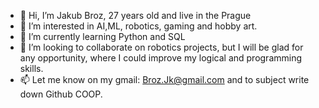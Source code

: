 - 👋 Hi, I’m Jakub Broz, 27 years old and  live in the Prague 
- 👀 I’m interested in AI,ML, robotics, gaming and hobby art. 
- 🌱 I’m currently learning Python and SQL
- 💞️ I’m looking to collaborate on robotics projects, but I will be glad for any opportunity, where I could improve my 
logical and programming skills.
- 📫 Let me know on my gmail: Broz.Jk@gmail.com and to subject write down Github COOP.
